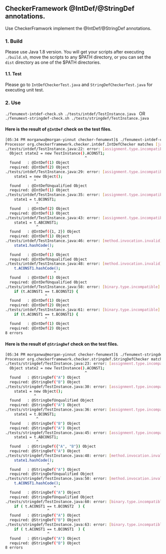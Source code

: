 ## CheckerFramework @IntDef/@StringDef annotations.
Use CheckerFramwork implement the @IntDef/@StringDef annotations.

### 1. Build
Please use Java 1.8 version.
You will get your scripts after executing `./build.sh`, move the scripts to any $PATH directory, or you can set the `dist` directory as one of the $PATH directories. 

#### 1.1. Test
Please go to `IntDefCheckerTest.java` and `StringDefCheckerTest.java` for executing unit test.

### 2. Use
`./fenumext-intdef-check.sh ./tests/intdef/TestInstance.java ` OR `./fenumext-stringdef-check.sh ./tests/stringdef/TestInstance.java `

#### Here is the result of `@IntDef` check on the test files.
```bash
[05:34 PM morganwu@morgan-yinnut checker-fenumext]$ ./fenumext-intdef-check.sh ./tests/intdef/TestInstance.java 
Processor org.checkerframework.checker.intdef.IntDefChecker matches [java.lang.SuppressWarnings] and returns false.
./tests/intdef/TestInstance.java:22: error: [assignment.type.incompatible] incompatible types in assignment.
  Object state2 = new TestInstance().ACONST1;
                                    ^
  found   : @IntDef(1) Object
  required: @IntDef(2) Object
./tests/intdef/TestInstance.java:29: error: [assignment.type.incompatible] incompatible types in assignment.
    state1 = new Object();
             ^
  found   : @IntDefUnqualified Object
  required: @IntDef(1) Object
./tests/intdef/TestInstance.java:35: error: [assignment.type.incompatible] incompatible types in assignment.
    state1 = t.BCONST1;
              ^
  found   : @IntDef(2) Object
  required: @IntDef(1) Object
./tests/intdef/TestInstance.java:43: error: [assignment.type.incompatible] incompatible types in assignment.
    state1 = t.ABCONST1;
              ^
  found   : @IntDef({1, 2}) Object
  required: @IntDef(1) Object
./tests/intdef/TestInstance.java:46: error: [method.invocation.invalid] call to hashCode() not allowed on the given receiver.
    state1.hashCode();
                   ^
  found   : @IntDef(1) Object
  required: @IntDefUnqualified Object
./tests/intdef/TestInstance.java:48: error: [method.invocation.invalid] call to hashCode() not allowed on the given receiver.
    t.ACONST1.hashCode();
                      ^
  found   : @IntDef(1) Object
  required: @IntDefUnqualified Object
./tests/intdef/TestInstance.java:58: error: [binary.type.incompatible] incompatible types.
    if (t.ACONST1 == t.BCONST2) {
                  ^
  found   : @IntDef(1) Object
  required: @IntDef(2) Object
./tests/intdef/TestInstance.java:61: error: [binary.type.incompatible] incompatible types.
    if (t.ACONST1 == t.BCONST1) {
                  ^
  found   : @IntDef(1) Object
  required: @IntDef(2) Object
8 errors

```

#### Here is the result of `@StringDef` check on the test files.
```bash
[05:34 PM morganwu@morgan-yinnut checker-fenumext]$ ./fenumext-stringdef-check.sh ./tests/stringdef/TestInstance.java
Processor org.checkerframework.checker.stringdef.StringDefChecker matches [java.lang.SuppressWarnings] and returns false.
./tests/stringdef/TestInstance.java:23: error: [assignment.type.incompatible] incompatible types in assignment.
  Object state2 = new TestInstance().ACONST1;
                                    ^
  found   : @StringDef("A") Object
  required: @StringDef("B") Object
./tests/stringdef/TestInstance.java:30: error: [assignment.type.incompatible] incompatible types in assignment.
    state1 = new Object();
             ^
  found   : @StringDefUnqualified Object
  required: @StringDef("A") Object
./tests/stringdef/TestInstance.java:36: error: [assignment.type.incompatible] incompatible types in assignment.
    state1 = t.BCONST1;
              ^
  found   : @StringDef("B") Object
  required: @StringDef("A") Object
./tests/stringdef/TestInstance.java:45: error: [assignment.type.incompatible] incompatible types in assignment.
    state1 = t.ABCONST1;
              ^
  found   : @StringDef({"A", "B"}) Object
  required: @StringDef("A") Object
./tests/stringdef/TestInstance.java:48: error: [method.invocation.invalid] call to hashCode() not allowed on the given receiver.
    state1.hashCode();
                   ^
  found   : @StringDef("A") Object
  required: @StringDefUnqualified Object
./tests/stringdef/TestInstance.java:50: error: [method.invocation.invalid] call to hashCode() not allowed on the given receiver.
    t.ACONST1.hashCode();
                      ^
  found   : @StringDef("A") Object
  required: @StringDefUnqualified Object
./tests/stringdef/TestInstance.java:60: error: [binary.type.incompatible] incompatible types.
    if ( t.ACONST1 == t.BCONST2  ) {
                   ^
  found   : @StringDef("A") Object
  required: @StringDef("B") Object
./tests/stringdef/TestInstance.java:63: error: [binary.type.incompatible] incompatible types.
    if ( t.ACONST1 == t.BCONST1  ) {
                   ^
  found   : @StringDef("A") Object
  required: @StringDef("B") Object
8 errors

```